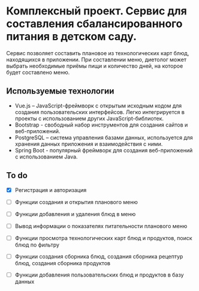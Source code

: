 # Комплексный проект. Сервис для составления сбалансированного питания в детском саду.
  Сервис позволяет составить плановое из технологических карт блюд, находящихся в приложении. При составлении меню, диетолог может выбрать необходимые приёмы пищи и
 количество дней, на которое будет составлено меню.

## Используемые технологии
-  Vue.js – JavaScript-фреймворк с открытым исходным кодом для создания пользовательских интерфейсов. Легко интегрируется в проекты с использованием других JavaScript-библиотек.
-	Bootstrap - свободный набор инструментов для создания сайтов и веб-приложений.
-  PostgreSQL – система управления базами данных, используется для хранения данных приложения и взаимодействия с ними.
-  Spring Boot - популярный фреймворк для создания веб-приложений с использованием Java.
## To do
- [x] Регистрация и авторизация
- [ ] Функции создания и открытия планового меню
- [ ] Функции добавления и удаления блюд в меню
- [ ] Вывод информации о показателях питательности планового меню
- [ ] Функции просмотра технологических карт блюд и продуктов, поиск блюд по фильтру
- [ ] Функции создания сборника блюд, создания сборника рецептур блюд, создания сборника продуктов
- [ ] Функции добавления пользовательских блюд и продуктов в базу данных
  
